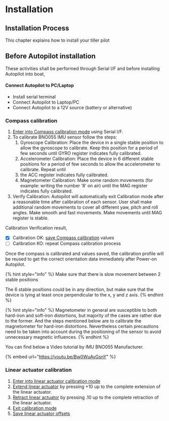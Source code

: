 # Installation

## Installation Process

This chapter explains how to install your tiller pilot 

## Before Autopilot installation

These activities shall be performed through Serial I/F and before installing Autopilot into boat,

#### Connect Autopilot to PC/Laptop

* Install serial terminal 
* Connect Autopilot to Laptop/PC
* Connect Autopilot to a 12V source \(battery or alternative\)

### Compass calibration

1. [Enter into Compass calibration mode](../using-fenix-tiller-pilot/user-functions.md#start-compass-calibration) using Serial I/F.
2. To calibrate BNO055 IMU sensor follow the steps:
   1. Gyroscope Calibration: Place the device in a single stable position to allow the gyroscope to calibrate. Keep this position for a period of few seconds until GYRO register indicates fully calibrated.
   2. Accelerometer Calibration: Place the device in 6 different stable positions for a period of few seconds to allow the accelerometer to calibrate. Repeat until 
   3. the ACC register indicates fully calibrated.
   4. Magnetometer Calibration: Make some random movements \(for example: writing the number ‘8’ on air\) until the MAG register indicates fully calibrated.
3. Verify Calibration: Autopilot will automatically exit Calibration mode after a reasonable time after calibration of each sensor. User shall make additional random movements to cover all different yaw, pitch and roll angles. Make smooth and fast movements. Make movements until MAG register is stable.

Calibration Verification result,

* [x] Calibration OK: [save Compass calibration](../using-fenix-tiller-pilot/user-functions.md#save-compass-offsets) values
* [ ] Calibration KO: repeat Compass calibration process

Once the compass is calibrated and values saved, the calibration profile will be reused to get the correct orientation data immediately after Power-on Autopilot.

{% hint style="info" %}
Make sure that there is slow movement between 2 stable positions

The 6 stable positions could be in any direction, but make sure that the device is lying at least once perpendicular to the x, y and z axis.
{% endhint %}

{% hint style="info" %}
Magnetometer in general are susceptible to both hard-iron and soft-iron distortions, but majority of the cases are rather due to the former. And the steps mentioned below are to calibrate the magnetometer for hard-iron distortions. Nevertheless certain precautions need to be taken into account during the positioning of the sensor to avoid unnecessary magnetic influences.
{% endhint %}

You can find below a Video tutorial by IMU BNO055 Manufacturer.

{% embed url="https://youtu.be/Bw0WuAyGsnY" %}

### Linear actuator calibration

1. [Enter into linear actuator calibration mode](../using-fenix-tiller-pilot/user-functions.md#start-compass-calibration)
2. [Extend linear actuator](../using-fenix-tiller-pilot/user-functions.md#increment-current-rudder-by-10-position-unit) by pressing +10 up to the complete extension of the linear actuator.
3. [Retract linear actuator](../using-fenix-tiller-pilot/user-functions.md#reduce-current-rudder-by-10-position-unit) by pressing .10 up to the complete retraction of the linear actuator.
4. [Exit calibration mode](../using-fenix-tiller-pilot/user-functions.md#start-linear-actuator-calibration)
5. [Save linear actuator offsets](../using-fenix-tiller-pilot/user-functions.md#save-current-installation-parameters)

